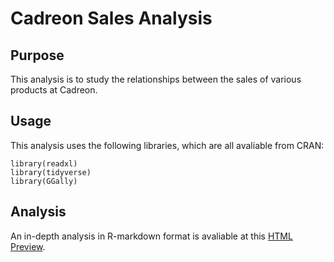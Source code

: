 # Cadreon Sales Analysis

## Purpose

This analysis is to study the relationships between the sales of various products at Cadreon.

## Usage

This analysis uses the following libraries, which are all avaliable from CRAN:

```{r}
library(readxl)
library(tidyverse)
library(GGally)
```

## Analysis

An in-depth analysis in R-markdown format is avaliable at this [HTML Preview](http://htmlpreview.github.com/?https://github.com/anna-andrianatou/cadreon-R-test/blob/master/Cadreon_markdown.html).
